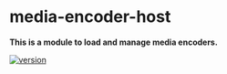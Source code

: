 # media-encoder-host

**This is a module to load and manage media encoders.**

[![version](https://img.shields.io/npm/v/media-encoder-host.svg?style=flat-square)](https://www.npmjs.com/package/media-encoder-host)
